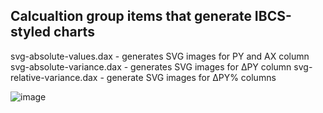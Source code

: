 ## Calcualtion group items that generate IBCS-styled charts

svg-absolute-values.dax - generates SVG images for PY and AX column 
svg-absolute-variance.dax - generates SVG images for ΔPY column
svg-relative-variance.dax - generate SVG images for ΔPY% columns

![image](https://github.com/avatorl/IBCS-for-Power-BI/assets/59934292/c8c1125b-76c3-42dc-9a85-ddd53e5d0e35)



